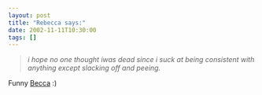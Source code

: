 ```yaml
---
layout: post
title: "Rebecca says:"
date: 2002-11-11T10:30:00
tags: []
---
```


> _i hope no one thought iwas dead since i suck at being consistent with anything except slacking off and peeing._

Funny [Becca][1] :)

   [1]: http://www.deadjournal.com/users/yuiwert/
